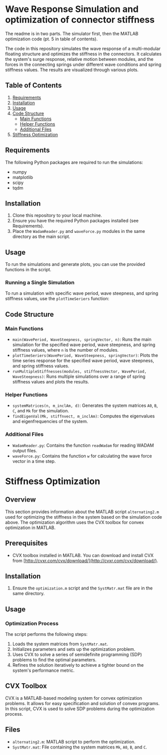 # Wave Response Simulation and optimization of connector stiffness

The readme is in two parts. The simulator first, then the MATLAB optimization code (pt. 5 in table of contents).

The code in this repository simulates the wave response of a multi-modular floating structure and optimizes the stiffness in the connectors. It calculates the system's surge response, relative motion between modules, and the forces in the connecting springs under different wave conditions and spring stiffness values. The results are visualized through various plots.

## Table of Contents
1. [Requirements](#requirements)
2. [Installation](#installation)
3. [Usage](#usage)
4. [Code Structure](#code-structure)
    - [Main Functions](#main-functions)
    - [Helper Functions](#helper-functions)
    - [Additional Files](#additional-files)
5. [Stiffness Optimization](#stiffness-optimization)


## Requirements

The following Python packages are required to run the simulations:

- numpy
- matplotlib
- scipy
- tqdm

## Installation

1. Clone this repository to your local machine.
2. Ensure you have the required Python packages installed (see Requirements).
3. Place the `WadamReader.py` and `waveForce.py` modules in the same directory as the main script.

## Usage

To run the simulations and generate plots, you can use the provided functions in the script.

### Running a Single Simulation

To run a simulation with specific wave period, wave steepness, and spring stiffness values, use the `plotTimeSeriers` function:

## Code Structure

### Main Functions

- `main(WavePeriod, WaveSteepness, springVector, n)`: Runs the main simulation for the specified wave period, wave steepness, and spring stiffness values, where `n` is the number of modules.
- `plotTimeSeriers(WavePeriod, WaveSteepness, springVector)`: Plots the time series response for the specified wave period, wave steepness, and spring stiffness values.
- `runMultipleStiffnesses(modules, stiffnessVector, WavePeriod, WaveSteepness)`: Runs multiple simulations over a range of spring stiffness values and plots the results.

### Helper Functions

- `systemMatrices(n, m_inclAm, d)`: Generates the system matrices `A0`, `B`, `C`, and `Mk` for the simulation.
- `findEigenVal(Mk, stiffnvect, m_inclAm)`: Computes the eigenvalues and eigenfrequencies of the system.

### Additional Files

- `WadamReader.py`: Contains the function `readWadam` for reading WADAM output files.
- `waveForce.py`: Contains the function `w` for calculating the wave force vector in a time step.


# Stiffness Optimization

## Overview

This section provides information about the MATLAB script `alternating2.m` used for optimizing the stiffness in the system based on the simulation code above. The optimization algorithm uses the CVX toolbox for convex optimization in MATLAB.

## Prerequisites
- CVX toolbox installed in MATLAB. You can download and install CVX from [http://cvxr.com/cvx/download/](http://cvxr.com/cvx/download/).

## Installation

1. Ensure the `optimization.m` script and the `SystMatr.mat` file are in the same directory.

## Usage

### Optimization Process

The script performs the following steps:
1. Loads the system matrices from `SystMatr.mat`.
2. Initializes parameters and sets up the optimization problem.
3. Uses CVX to solve a series of semidefinite programming (SDP) problems to find the optimal parameters.
4. Refines the solution iteratively to achieve a tighter bound on the system's performance metric.

## CVX Toolbox

CVX is a MATLAB-based modeling system for convex optimization problems. It allows for easy specification and solution of convex programs. In this script, CVX is used to solve SDP problems during the optimization process.

## Files

- `alternating2.m`: MATLAB script to perform the optimization.
- `SystMatr.mat`: File containing the system matrices `Mk`, `A0`, `B`, and `C`.
